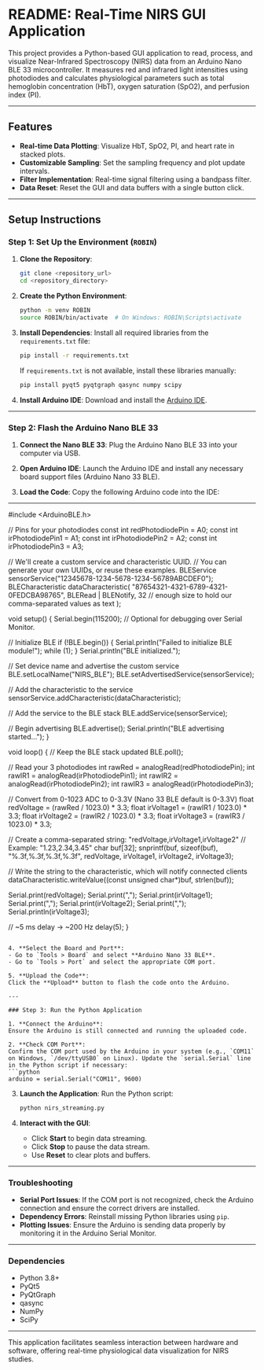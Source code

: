 # README: Real-Time NIRS GUI Application

This project provides a Python-based GUI application to read, process, and visualize Near-Infrared Spectroscopy (NIRS) data from an Arduino Nano BLE 33 microcontroller. It measures red and infrared light intensities using photodiodes and calculates physiological parameters such as total hemoglobin concentration (HbT), oxygen saturation (SpO2), and perfusion index (PI).

---

## Features
- **Real-time Data Plotting**: Visualize HbT, SpO2, PI, and heart rate in stacked plots.
- **Customizable Sampling**: Set the sampling frequency and plot update intervals.
- **Filter Implementation**: Real-time signal filtering using a bandpass filter.
- **Data Reset**: Reset the GUI and data buffers with a single button click.

---

## Setup Instructions

### Step 1: Set Up the Environment (`ROBIN`)
1. **Clone the Repository**:
   ```bash
   git clone <repository_url>
   cd <repository_directory>
   ```

2. **Create the Python Environment**:
   ```bash
   python -m venv ROBIN
   source ROBIN/bin/activate  # On Windows: ROBIN\Scripts\activate
   ```

3. **Install Dependencies**:
   Install all required libraries from the `requirements.txt` file:
   ```bash
   pip install -r requirements.txt
   ```

   If `requirements.txt` is not available, install these libraries manually:
   ```bash
   pip install pyqt5 pyqtgraph qasync numpy scipy
   ```

4. **Install Arduino IDE**:
   Download and install the [Arduino IDE](https://www.arduino.cc/en/software).

---

### Step 2: Flash the Arduino Nano BLE 33

1. **Connect the Nano BLE 33**:
   Plug the Arduino Nano BLE 33 into your computer via USB.

2. **Open Arduino IDE**:
   Launch the Arduino IDE and install any necessary board support files (Arduino Nano 33 BLE).

3. **Load the Code**:
   Copy the following Arduino code into the IDE:

---
#include <ArduinoBLE.h>

// Pins for your photodiodes
const int redPhotodiodePin = A0;
const int irPhotodiodePin1 = A1;
const int irPhotodiodePin2 = A2;
const int irPhotodiodePin3 = A3;

// We'll create a custom service and characteristic UUID.
// You can generate your own UUIDs, or reuse these examples.
BLEService sensorService("12345678-1234-5678-1234-56789ABCDEF0");
BLECharacteristic dataCharacteristic(
    "87654321-4321-6789-4321-0FEDCBA98765", 
    BLERead | BLENotify, 
    32  // enough size to hold our comma-separated values as text
);

void setup() {
  Serial.begin(115200); // Optional for debugging over Serial Monitor.

  // Initialize BLE
  if (!BLE.begin()) {
    Serial.println("Failed to initialize BLE module!");
    while (1);
  }
  Serial.println("BLE initialized.");

  // Set device name and advertise the custom service
  BLE.setLocalName("NIRS_BLE");
  BLE.setAdvertisedService(sensorService);

  // Add the characteristic to the service
  sensorService.addCharacteristic(dataCharacteristic);

  // Add the service to the BLE stack
  BLE.addService(sensorService);

  // Begin advertising
  BLE.advertise();
  Serial.println("BLE advertising started...");
}

void loop() {
  // Keep the BLE stack updated
  BLE.poll();

  // Read your 3 photodiodes
  int rawRed = analogRead(redPhotodiodePin);
  int rawIR1 = analogRead(irPhotodiodePin1);
  int rawIR2 = analogRead(irPhotodiodePin2);
  int rawIR3 = analogRead(irPhotodiodePin3);


  // Convert from 0-1023 ADC to 0-3.3V (Nano 33 BLE default is 0-3.3V)
  float redVoltage = (rawRed / 1023.0) * 3.3;
  float irVoltage1 = (rawIR1 / 1023.0) * 3.3;
  float irVoltage2 = (rawIR2 / 1023.0) * 3.3;
  float irVoltage3 = (rawIR3 / 1023.0) * 3.3;

  // Create a comma-separated string: "redVoltage,irVoltage1,irVoltage2"
  // Example: "1.23,2.34,3.45"
  char buf[32];
  snprintf(buf, sizeof(buf), "%.3f,%.3f,%.3f,%.3f", redVoltage, irVoltage1, irVoltage2, irVoltage3);

  // Write the string to the characteristic, which will notify connected clients
  dataCharacteristic.writeValue((const unsigned char*)buf, strlen(buf));

  Serial.print(redVoltage);
  Serial.print(",");
  Serial.print(irVoltage1);
  Serial.print(",");
  Serial.print(irVoltage2);
  Serial.print(",");
  Serial.println(irVoltage3);

  // ~5 ms delay -> ~200 Hz
  delay(5);
}
   ```

4. **Select the Board and Port**:
   - Go to `Tools > Board` and select **Arduino Nano 33 BLE**.
   - Go to `Tools > Port` and select the appropriate COM port.

5. **Upload the Code**:
   Click the **Upload** button to flash the code onto the Arduino.

---

### Step 3: Run the Python Application

1. **Connect the Arduino**:
   Ensure the Arduino is still connected and running the uploaded code.

2. **Check COM Port**:
   Confirm the COM port used by the Arduino in your system (e.g., `COM11` on Windows, `/dev/ttyUSB0` on Linux). Update the `serial.Serial` line in the Python script if necessary:
   ```python
   arduino = serial.Serial("COM11", 9600)
   ```

3. **Launch the Application**:
   Run the Python script:
   ```bash
   python nirs_streaming.py
   ```

4. **Interact with the GUI**:
   - Click **Start** to begin data streaming.
   - Click **Stop** to pause the data stream.
   - Use **Reset** to clear plots and buffers.

---

### Troubleshooting
- **Serial Port Issues**: If the COM port is not recognized, check the Arduino connection and ensure the correct drivers are installed.
- **Dependency Errors**: Reinstall missing Python libraries using `pip`.
- **Plotting Issues**: Ensure the Arduino is sending data properly by monitoring it in the Arduino Serial Monitor.

---

### Dependencies
- Python 3.8+
- PyQt5
- PyQtGraph
- qasync
- NumPy
- SciPy

---

This application facilitates seamless interaction between hardware and software, offering real-time physiological data visualization for NIRS studies.
